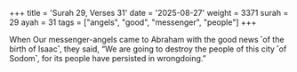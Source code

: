+++
title = 'Surah 29, Verses 31'
date = '2025-08-27'
weight = 3371
surah = 29
ayah = 31
tags = ["angels", "good", "messenger", "people"]
+++

When Our messenger-angels came to Abraham with the good news ˹of the birth of Isaac˺, they said, “We are going to destroy the people of this city ˹of Sodom˺, for its people have persisted in wrongdoing.”